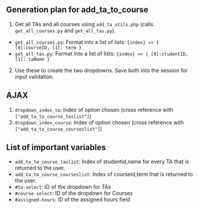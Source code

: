 ## Generation plan for add_ta_to_course
1. Get all TAs and all courses using `add_ta_utils.php` (calls `get_all_courses.py` and `get_all_tas.py`).
  * `get_all_courses.py`: Format into a list of lists: `{index} => { [0]:courseID, [1]: term }`
  * `get_all_tas.py`: Format into a list of lists: `{index} => { [0]:studentID, [1]: taName }`
2. Use these to create the two dropdowns. Save both into the session for input validation.

## AJAX
1. `dropdown_index_ta`: Index of option chosen (cross reference with `["add_ta_to_course_taslist"]`)
2. `dropdown_index_course`: Index of option chosen (cross reference with `["add_ta_to_course_courseslist"]`)

## List of important variables
* `add_ta_to_course_taslist`: Index of studentid,name for every TA that is returned to the user.
* `add_ta_to_course_courseslist`:  Index of courseid,term that is returned to the user.
* `#ta-select`: ID of the dropdown for TAs
* `#course-select`: ID of the dropdown for Courses
* `#assigned-hours`: ID of the assigned hours field









